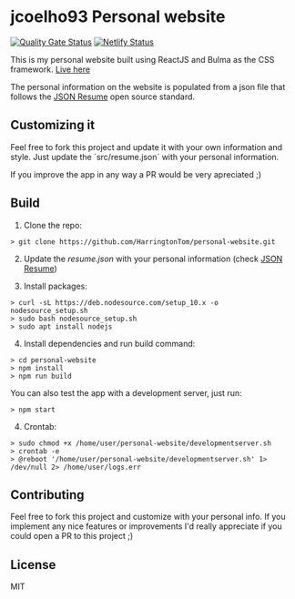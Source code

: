 # jcoelho93 Personal website

[![Quality Gate Status](https://sonarcloud.io/api/project_badges/measure?project=jcoelho93_personal-website&metric=alert_status)](https://sonarcloud.io/dashboard?id=jcoelho93_personal-website)
[![Netlify Status](https://api.netlify.com/api/v1/badges/d32b64a2-9f48-4a26-b0d3-21cdf5548ec6/deploy-status)](https://app.netlify.com/sites/jcoelho93/deploys)

This is my personal website built using ReactJS and Bulma as the CSS framework. [Live here](https://jcoelho93.netlify.com)

The personal information on the website is populated from a json file that follows the [JSON Resume](https://jsonresume.org/) open source standard.

## Customizing it

Feel free to fork this project and update it with your own information and style. Just update the ´src/resume.json´ with your personal information.

If you improve the app in any way a PR would be very apreciated ;)

## Build

1. Clone the repo:
```console
> git clone https://github.com/HarringtonTom/personal-website.git
```

2. Update the *resume.json* with your personal information (check [JSON Resume](https://jsonresume.org/))

3. Install packages:
```console
> curl -sL https://deb.nodesource.com/setup_10.x -o nodesource_setup.sh
> sudo bash nodesource_setup.sh
> sudo apt install nodejs
```

4. Install dependencies and run build command:
```console
> cd personal-website
> npm install
> npm run build
```

You can also test the app with a development server, just run:

```console
> npm start
```
4. Crontab:
```console
> sudo chmod +x /home/user/personal-website/developmentserver.sh
> crontab -e
> @reboot '/home/user/personal-website/developmentserver.sh' 1> /dev/null 2> /home/user/logs.err
```
## Contributing

Feel free to fork this project and customize with your personal info. If you implement any nice features or improvements I'd really appreciate if you could open a PR to this project ;)

## License

MIT
